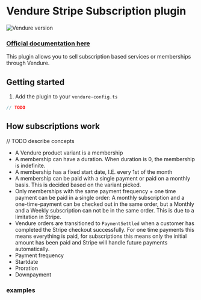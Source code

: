# Vendure Stripe Subscription plugin

![Vendure version](https://img.shields.io/npm/dependency-version/vendure-plugin-stripe-subscription/dev/@vendure/core)

### [Official documentation here](https://pinelab-plugins.com/plugin/vendure-plugin-stripe-subscription)

This plugin allows you to sell subscription based services or memberships through Vendure.

## Getting started

1. Add the plugin to your `vendure-config.ts`

```ts
// TODO
```

## How subscriptions work

// TODO describe concepts

- A Vendure product variant is a membership
- A membership can have a duration. When duration is 0, the membership is indefinite.
- A membership has a fixed start date, I.E. every 1st of the month
- A membership can be paid with a single payment or paid on a monthly basis. This is decided based on the variant
  picked.
- Only memberships with the same payment frequency + one time payment can be paid in a single order: A monthly
  subscription and a one-time-payment can be checked out in the same order, but a Monthly and a Weekly subscription can
  not be in the same order. This is due to a limitation in Stripe.
- Vendure orders are transitioned to `PaymentSettled` when a customer has completed the Stripe checkout successfully.
  For one time payments this means everything is paid, for subscriptions this means only the initial amount has been
  paid and Stripe will handle future payments automatically.
- Payment frequency
- Startdate
- Proration
- Downpayment

### examples
